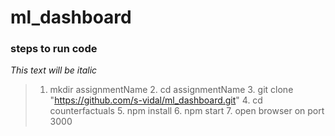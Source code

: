 # ml_dashboard

### steps to run code
*This text will be italic*

> 1.  mkdir assignmentName 2. cd assignmentName 3. git clone "https://github.com/s-vidal/ml_dashboard.git" 4. cd counterfactuals 5. npm install 6. npm start 7. open browser on port 3000
